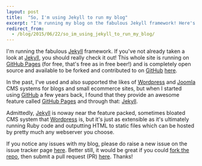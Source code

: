 ```yaml
---
layout: post
title:  "So, I'm using Jekyll to run my blog"
excerpt: "I'm running my blog on the fabulous Jekyll framework! Here's why..."
redirect_from:
  - /blog/2015/06/22/so_im_using_jekyll_to_run_my_blog/
---
```


I'm running the fabulous [Jekyll][jekyll] framework. If you've not already taken a look at
[Jekyll][jekyll], you should really check it out! This whole site is running on [GitHub Pages][github-pages] (for
free, that's free as in free beer!) and is completely open source and available to be forked and contributed to on
[GitHub][github] [here][github-repo].

In the past, I've used and also supported the likes of [Wordpress][wordpress] and [Joomla][joomla] CMS systems for
blogs and small ecommerce sites, but when I started using [GitHub][github] a few years back, I found that they provide
an awesome feature called [GitHub Pages][github-pages] and through that: [Jekyll][jekyll].
 
Admittedly, [Jekyll][jekyll] is noway near the feature packed, sometimes bloated CMS system that [Wordpress][wordpress]
is, but it's just as extensible as it's ultimately running Ruby code and outputting HTML to static files which can be
hosted by pretty much any webserver you choose.

If you notice any issues with my blog, please do raise a new issue on the issue tracker page [here][github-issues].
Better still, it would be great if you could [fork the repo][github-kb-fork], then submit a pull request (PR)
[here][github-pr]. Thanks!

[jekyll]:         http://jekyllrb.com
[github-repo]:    https://github.com/MasterRoot24/blog
[github-issues]:  https://github.com/MasterRoot24/blog/issues
[github-pr]:      https://github.com/MasterRoot24/blog/pulls
[github-kb-fork]: https://help.github.com/articles/fork-a-repo/
[github-pages]:   https://pages.github.com
[github]:         https://github.com
[wordpress]:      https://wordpress.org
[joomla]:         http://www.joomla.org
